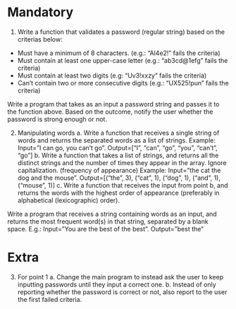# Mandatory

1. Write a function that validates a password (regular string) based on the criterias below:
  - Must have a minimum of 8 characters. (e.g.: “Al4e2!” fails the criteria)
  - Must contain at least one upper-case letter (e.g.: “ab3cd@1efg” fails the criteria)
  - Must contain at least two digits (e.g: “Uv3!xxzy” fails the criteria)
  - Can’t contain two or more consecutive digits (e.g.: “UX525!pun” fails the criteria)

Write a program that takes as an input a password string and passes it to the function
above. Based on the outcome, notify the user whether the password is strong enough or not.

2. Manipulating words
  a. Write a function that receives a single string of words and returns the separated words
  as a list of strings.
  Example: Input=”I can go, you can’t go”. Output=[“I”, “can”, “go”, “you”, “can’t”, “go”]
  b. Write a function that takes a list of strings, and returns all the distinct strings and the
  number of times they appear in the array. Ignore capitalization. (frequency of
  appearance)
  Example: Input=”the cat the dog and the mouse”. Output=[(“the”, 3), (“cat”, 1), (“dog”, 1),
  (“and”, 1), (“mouse”, 1)]
  c. Write a function that receives the input from point b, and returns the words with the
  highest order of appearance (preferably in alphabetical (lexicographic) order).

Write a program that receives a string containing words as an input, and returns the most
frequent word(s) in that string, separated by a blank space.
E.g.: Input=”You are the best of the best”. Output=”best the”

# Extra

3. For point 1
  a. Change the main program to instead ask the user to keep inputting passwords until they
  input a correct one.
  b. Instead of only reporting whether the password is correct or not, also report to the user
  the first failed criteria.
